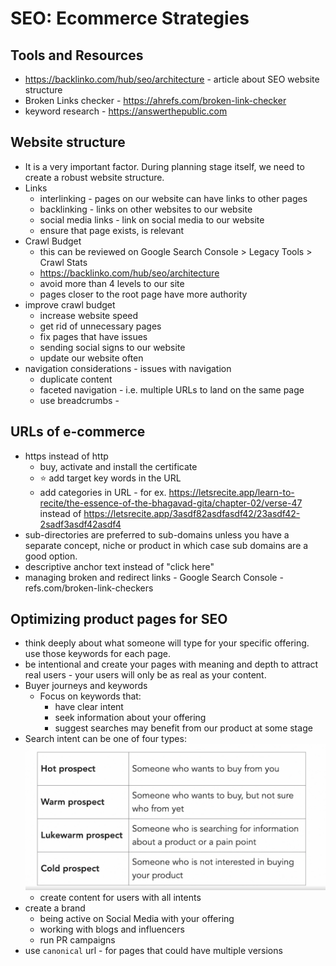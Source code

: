 # SEO: Ecommerce Strategies

## Tools and Resources
- https://backlinko.com/hub/seo/architecture - article about SEO website structure 
- Broken Links checker - https://ahrefs.com/broken-link-checker
- keyword research - https://answerthepublic.com


## Website structure
- It is a very important factor.  During planning stage itself, we need to create a robust website structure.
- Links
    - interlinking - pages on our website can have links to other pages
    - backlinking - links on other websites to our website
    - social media links - link on social media to our website
    - ensure that page exists, is relevant 
- Crawl Budget
    - this can be reviewed on Google Search Console > Legacy Tools > Crawl Stats
    - https://backlinko.com/hub/seo/architecture
    - avoid more than 4 levels to our site
    - pages closer to the root page have more authority
- improve crawl budget
    - increase website speed
    - get rid of unnecessary pages
    - fix pages that have issues
    - sending social signs to our website
    - update our website often
- navigation considerations - issues with navigation
    - duplicate content
    - faceted navigation - i.e. multiple URLs to land on the same page
    - use breadcrumbs - 

## URLs of e-commerce
- https instead of http
    - buy, activate and install the certificate
    - ⭐️ add target key words in the URL 
    - add categories in URL - for ex. https://letsrecite.app/learn-to-recite/the-essence-of-the-bhagavad-gita/chapter-02/verse-47 instead of https://letsrecite.app/3asdf82asdfasdf42/23asdf42-2sadf3asdf42asdf4
- sub-directories are preferred to sub-domains unless you have a separate concept, niche or product in which case sub domains are a good option.
- descriptive anchor text instead of "click here" 
- managing broken and redirect links - Google Search Console -  
refs.com/broken-link-checkers

## Optimizing product pages for SEO
- think deeply about what someone will type for your specific offering.  use those keywords for each page.
- be intentional and create your pages with meaning and depth to attract real users - your users will only be as real as your content.
- Buyer journeys and keywords
    - Focus on keywords that:
        - have clear intent
        - seek information about your offering
        - suggest searches may benefit from our product at some stage
- Search intent can be one of four types:
    ![search intent](image.png)
    - create content for users with all intents
- create a brand
    - being active on Social Media with your offering
    - working with blogs and influencers
    - run PR campaigns
- use `canonical` url - for pages that could have multiple versions
